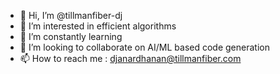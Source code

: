 - 👋 Hi, I’m @tillmanfiber-dj
- 👀 I’m interested in efficient algorithms
- 🌱 I’m constantly learning
- 💞️ I’m looking to collaborate on AI/ML based code generation
- 📫 How to reach me : djanardhanan@tillmanfiber.com

<!---
tillmanfiber-dj/tillmanfiber-dj is a ✨ special ✨ repository because its `README.md` (this file) appears on your GitHub profile.
You can click the Preview link to take a look at your changes.
--->
